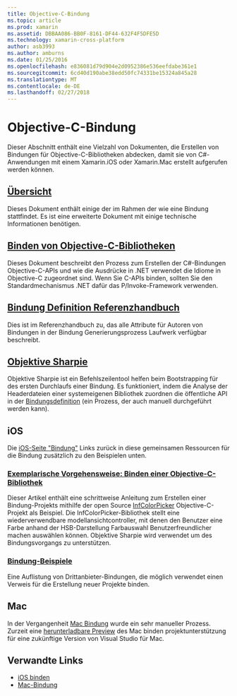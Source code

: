 ```yaml
---
title: Objective-C-Bindung
ms.topic: article
ms.prod: xamarin
ms.assetid: DBBAA086-BB0F-8161-DF44-632F4F5DFE5D
ms.technology: xamarin-cross-platform
author: asb3993
ms.author: amburns
ms.date: 01/25/2016
ms.openlocfilehash: e836081d79d904e2d0952386e536eefdabe361e1
ms.sourcegitcommit: 6cd40d190abe38edd50fc74331be15324a845a28
ms.translationtype: MT
ms.contentlocale: de-DE
ms.lasthandoff: 02/27/2018
---
```

# <a name="binding-objective-c"></a>Objective-C-Bindung

Dieser Abschnitt enthält eine Vielzahl von Dokumenten, die Erstellen von Bindungen für Objective-C-Bibliotheken abdecken, damit sie von C#-Anwendungen mit einem Xamarin.iOS oder Xamarin.Mac erstellt aufgerufen werden können.

##  <a name="overviewcross-platformmaciosbindingoverviewmd"></a>[Übersicht](~/cross-platform/macios/binding/overview.md)

Dieses Dokument enthält einige der im Rahmen der wie eine Bindung stattfindet. Es ist eine erweiterte Dokument mit einige technische Informationen benötigen.

##  <a name="binding-objective-c-librariescross-platformmaciosbindingobjective-c-librariesmd"></a>[Binden von Objective-C-Bibliotheken](~/cross-platform/macios/binding/objective-c-libraries.md)

Dieses Dokument beschreibt den Prozess zum Erstellen der C#-Bindungen Objective-C-APIs und wie die Ausdrücke in .NET verwendet die Idiome in Objective-C zugeordnet sind.
Wenn Sie C-APIs binden, sollten Sie den Standardmechanismus .NET dafür das P/Invoke-Framework verwenden.

##  <a name="binding-definition-reference-guidecross-platformmaciosbindingbinding-types-referencemd"></a>[Bindung Definition Referenzhandbuch](~/cross-platform/macios/binding/binding-types-reference.md)

Dies ist im Referenzhandbuch zu, das alle Attribute für Autoren von Bindungen in der Bindung Generierungsprozess Laufwerk verfügbar beschreibt.


## <a name="objective-sharpiecross-platformmaciosbindingobjective-sharpieindexmd"></a>[Objektive Sharpie](~/cross-platform/macios/binding/objective-sharpie/index.md)

Objektive Sharpie ist ein Befehlszeilentool helfen beim Bootstrapping für des ersten Durchlaufs einer Bindung. Es funktioniert, indem die Analyse der Headerdateien einer systemeigenen Bibliothek zuordnen die öffentliche API in der [Bindungsdefinition](~/cross-platform/macios/binding/objective-c-libraries.md) (ein Prozess, der auch manuell durchgeführt werden kann).

## <a name="ios"></a>iOS

Die [iOS-Seite "Bindung"](~/ios/platform/binding-objective-c/index.md) Links zurück in diese gemeinsamen Ressourcen für die Bindung zusätzlich zu den Beispielen unten.

### <a name="walkthrough-binding-an-objective-c-libraryiosplatformbinding-objective-cwalkthroughmd"></a>[Exemplarische Vorgehensweise: Binden einer Objective-C-Bibliothek](~/ios/platform/binding-objective-c/walkthrough.md)

Dieser Artikel enthält eine schrittweise Anleitung zum Erstellen einer Bindung-Projekts mithilfe der open Source [InfColorPicker](https://github.com/InfinitApps/InfColorPicker) Objective-C-Projekt als Beispiel. Die InfColorPicker-Bibliothek stellt eine wiederverwendbare modellansichtcontroller, mit denen den Benutzer eine Farbe anhand der HSB-Darstellung Farbauswahl Benutzerfreundlicher machen auswählen können. Objektive Sharpie wird verwendet um des Bindungsvorgangs zu unterstützen.

### <a name="binding-sampleshttpsgithubcommonomonotouch-bindings"></a>[Bindung-Beispiele](https://github.com/mono/monotouch-bindings)

Eine Auflistung von Drittanbieter-Bindungen, die möglich verwendet einen Verweis für die Erstellung neuer Projekte binden.

## <a name="mac"></a>Mac

In der Vergangenheit [Mac Bindung](~/mac/platform/binding.md) wurde ein sehr manueller Prozess. Zurzeit eine [herunterladbare Preview](https://forums.xamarin.com/discussion/59760/xamarin-mac-binding-project-preview) des Mac binden projektunterstützung für eine zukünftige Version von Visual Studio für Mac.



## <a name="related-links"></a>Verwandte Links

- [iOS binden](~/ios/platform/binding-objective-c/index.md)
- [Mac-Bindung](~/mac/platform/binding.md)

